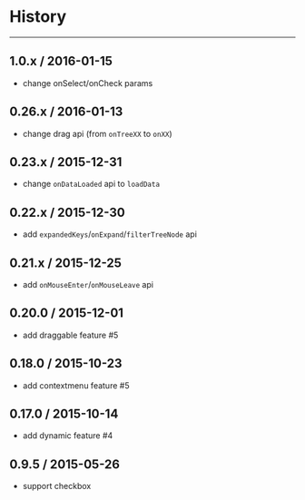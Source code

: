 # History
---

## 1.0.x / 2016-01-15
- change onSelect/onCheck params

## 0.26.x / 2016-01-13
- change drag api (from `onTreeXX` to `onXX`)

## 0.23.x / 2015-12-31
- change `onDataLoaded` api to `loadData`

## 0.22.x / 2015-12-30
- add `expandedKeys`/`onExpand`/`filterTreeNode` api

## 0.21.x / 2015-12-25
- add `onMouseEnter`/`onMouseLeave` api

## 0.20.0 / 2015-12-01
- add draggable feature #5

## 0.18.0 / 2015-10-23
- add contextmenu feature #5

## 0.17.0 / 2015-10-14
- add dynamic feature #4

## 0.9.5 / 2015-05-26
- support checkbox

